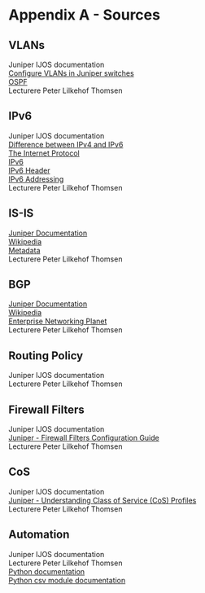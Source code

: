 # Appendix A - Sources

## VLANs
Juniper IJOS documentation  
[Configure VLANs in Juniper switches](http://www.mustbegeek.com/configure-vlans-in-juniper-switch/)   
[OSPF](https://en.wikipedia.org/wiki/Open_Shortest_Path_First)   
Lecturere Peter Lilkehof Thomsen   


## IPv6
Juniper IJOS documentation   
[Difference between IPv4 and IPv6](http://www.webopedia.com/DidYouKnow/Internet/ipv6_ipv4_difference.html)   
[The Internet Protocol](https://en.wikipedia.org/wiki/Internet_Protocol)   
[IPv6](https://en.wikipedia.org/wiki/IPv6)   
[IPv6 Header](http://ipv6.com/articles/general/IPv6-Header.htm)   
[IPv6 Addressing](http://ipv6.com/articles/general/IPv6-Addressing.htm)      
Lecturere Peter Lilkehof Thomsen   

## IS-IS
[Juniper Documentation](https://www.juniper.net/documentation/en_US/junos/topics/concept/is-is-routing-overview.html)   
[Wikipedia](https://en.wikipedia.org/wiki/IS-IS)   
[Metadata](http://www.metaswitch.com/resources/what-is-intermediate-system-to-intermediate-system-isis)   
Lecturere Peter Lilkehof Thomsen   

## BGP
[Juniper Documentation](https://www.juniper.net/documentation/en_US/junos/topics/concept/bgp-routing-overview.html)   
[Wikipedia](https://en.wikipedia.org/wiki/Border_Gateway_Protocol)   
[Enterprise Networking Planet](http://www.enterprisenetworkingplanet.com/netsp/article.php/3615896/Networking-101-Understanding-BGP-Routing.htm)   
Lecturere Peter Lilkehof Thomsen   

## Routing Policy
Juniper IJOS documentation   
Lecturere Peter Lilkehof Thomsen   

## Firewall Filters
Juniper IJOS documentation   
[Juniper - Firewall Filters Configuration Guide](https://www.juniper.net/documentation/en_US/junos12.3/information-products/pathway-pages/config-guide-firewall-filter/config-guide-firewall-filter.html#overview)   
Lecturere Peter Lilkehof Thomsen   

## CoS
Juniper IJOS documentation   
[Juniper - Understanding Class of Service (CoS) Profiles](https://www.juniper.net/documentation/en_US/junos-space-apps/network-director3.0/topics/concept/cos-profile-understanding.html)   
Lecturere Peter Lilkehof Thomsen   

## Automation
Juniper IJOS documentation     
Lecturere Peter Lilkehof Thomsen      
[Python documentation](https://docs.python.org/3/)   
[Python csv module documentation](https://docs.python.org/3/library/csv.html)    
